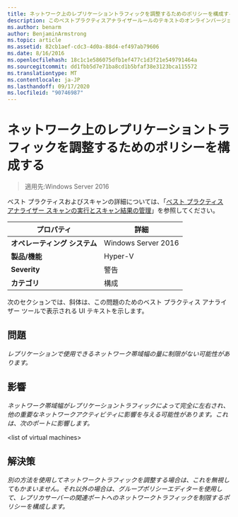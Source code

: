 ```yaml
---
title: ネットワーク上のレプリケーショントラフィックを調整するためのポリシーを構成する
description: このベストプラクティスアナライザールールのテキストのオンラインバージョン。
ms.author: benarm
author: BenjaminArmstrong
ms.topic: article
ms.assetid: 82cb1aef-cdc3-4d0a-88d4-ef497ab79606
ms.date: 8/16/2016
ms.openlocfilehash: 18c1c1e586075dfb1ef477c1d3f21e549791464a
ms.sourcegitcommit: dd1fbb5d7e71ba8cd1b5bfaf38e3123bca115572
ms.translationtype: MT
ms.contentlocale: ja-JP
ms.lasthandoff: 09/17/2020
ms.locfileid: "90746987"
---
```

# <a name="configure-a-policy-to-throttle-the-replication-traffic-on-the-network"></a>ネットワーク上のレプリケーショントラフィックを調整するためのポリシーを構成する

>適用先:Windows Server 2016

ベスト プラクティスおよびスキャンの詳細については、「[ベスト プラクティス アナライザー スキャンの実行とスキャン結果の管理](https://go.microsoft.com/fwlink/p/?LinkID=223177)」を参照してください。

|プロパティ|詳細|
|-|-|
|**オペレーティング システム**|Windows Server 2016|
|**製品/機能**|Hyper-V|
|**Severity**|警告|
|**カテゴリ**|構成|

次のセクションでは、斜体は、この問題のためのベスト プラクティス アナライザー ツールで表示される UI テキストを示します。

## <a name="issue"></a>問題
*レプリケーションで使用できるネットワーク帯域幅の量に制限がない可能性があります。*

## <a name="impact"></a>影響
*ネットワーク帯域幅がレプリケーショントラフィックによって完全に左右され、他の重要なネットワークアクティビティに影響を与える可能性があります。これは、次のポートに影響します。*

\<list of virtual machines>

## <a name="resolution"></a>解決策
*別の方法を使用してネットワークトラフィックを調整する場合は、これを無視してもかまいません。それ以外の場合は、グループポリシーエディターを使用して、レプリカサーバーの関連ポートへのネットワークトラフィックを制限するポリシーを構成します。*





